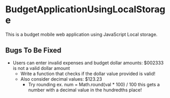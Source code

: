 # BudgetApplicationUsingLocalStorage
This is a budget mobile web application using JavaScript Local storage.

## Bugs To Be Fixed
* Users can enter invalid expenses and budget dollar amounts: $002333 is not a valid dollar amount
    * Write a function that checks if the dollar value provided is valid!
    * Also consider decimal values: $123.23
        * Try rounding ex. num = Math.round(val * 100) / 100 this gets a number with a decimal value in the hundredths place!